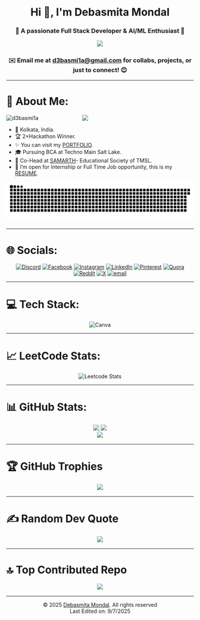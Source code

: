 <h1 align="center">Hi 👋, I'm Debasmita Mondal</h1>
<h3 align="center">🚀 A passionate Full Stack Developer & AI/ML Enthusiast 🤖</h3>

<p align="center">
  <img src="https://user-images.githubusercontent.com/61057666/169029838-74df663d-2e62-4d77-bdff-b43f7d63f00f.png"/>
</p>

<h3 align="center">✉️ Email me at <a href="d3basmi1a@gmail.com">d3basmi1a@gmail.com</a> for collabs, projects, or just to connect! 😊
</h3>

-----
# 💫 About Me:
<picture> <img align="right" src="https://i.pinimg.com/originals/2e/73/f5/2e73f54bfd969a264820b1b9f5253db8.gif" width = 300px></picture>

<p align="left"> <img src="https://komarev.com/ghpvc/?username=d3basmi1a&label=Profile%20views&color=0e75b6&style=flat" alt="d3basmi1a" /> </p>

- 📍 Kolkata, India.
- 🏆 2×Hackathon Winner.
- ✨ You can visit my [PORTFOLIO](https://d3basmi1a.vercel.app/).
- 🎓 Pursuing BCA at Techno Main Salt Lake.
- 🚀 Co-Head at <a href="https://samarthtmsl.vercel.app//">SAMARTH</a>- Educational Society of TMSL.
- 🤔 I’m open for Internship or Full Time Job opportunity, this is my [RESUME](https://drive.google.com/drive/folders/1pMvnkhpGdoE4w0ZzlOhXsWpUJJzVvf0W?usp=sharing).

<div align="center">
    
![snake gif](https://github.com/d3basmi1a/d3basmi1a/blob/output/github-snake-dark.svg)
</div>

-----
# 🌐 Socials:
<div align="center">

[![Discord](https://img.shields.io/badge/Discord-%237289DA.svg?logo=discord&logoColor=white)](https://discord.gg/https://discord.gg/VsSS8vVgKH) 
[![Facebook](https://img.shields.io/badge/Facebook-%231877F2.svg?logo=Facebook&logoColor=white)](https://www.facebook.com/share/15z5hsJYY9/) 
[![Instagram](https://img.shields.io/badge/Instagram-%23E4405F.svg?logo=Instagram&logoColor=white)](https://www.instagram.com/d3basmi1a/profilecard/?igsh=bDV6a2Fkdnp4bHI=) 
[![LinkedIn](https://img.shields.io/badge/LinkedIn-%230077B5.svg?logo=linkedin&logoColor=white)](https://www.linkedin.com/in/d3basmi1a/) 
[![Pinterest](https://img.shields.io/badge/Pinterest-%23E60023.svg?logo=Pinterest&logoColor=white)](https://pin.it/6TTiUAVlV) 
[![Quora](https://img.shields.io/badge/Quora-%23B92B27.svg?logo=Quora&logoColor=white)](https://www.quora.com/profile/Debasmita-42?ch=10&oid=1810012796&share=b3748b13&srid=h89iel&target_type=user) 
[![Reddit](https://img.shields.io/badge/Reddit-%23FF4500.svg?logo=Reddit&logoColor=white)](https://www.reddit.com/u/d3basmi1a/s/dH3EEew16t) 
[![X](https://img.shields.io/badge/X-black.svg?logo=X&logoColor=white)](https://x.com/d3basmi1a?t=ohjS_ewSOjRz4YafRgA4WQ&s=09) 
[![email](https://img.shields.io/badge/Email-D14836?logo=gmail&logoColor=white)](mailto:d3basmi1a@gmail.com) 
</div> 

-----
# 💻 Tech Stack:
<div align="center">

![Canva](https://img.shields.io/badge/Canva-%2300C4CC.svg?style=flat&logo=Canva&logoColor=white)
</div> 

-----
# 📈 LeetCode Stats:
<div align="center">

![Leetcode Stats](https://leetcard.jacoblin.cool/d3basmi1a?ext=heatmap)
</div>

-----
# 📊 GitHub Stats:
<div align="center">

![](https://github-readme-stats.vercel.app/api?username=d3basmi1a&theme=tokyonight&hide_border=false&include_all_commits=true&count_private=true)
![](https://nirzak-streak-stats.vercel.app/?user=d3basmi1a&theme=tokyonight&hide_border=false)<br/>
![](https://github-readme-stats.vercel.app/api/top-langs/?username=d3basmi1a&theme=tokyonight&hide_border=false&include_all_commits=true&count_private=true&layout=compact)
</div> 

-----
# 🏆 GitHub Trophies
<div align="center">

![](https://github-profile-trophy.vercel.app/?username=d3basmi1a&theme=tokyonight&no-frame=false&no-bg=true&margin-w=4)
</div> 

-----
# ✍️ Random Dev Quote
<div align="center">

![](https://quotes-github-readme.vercel.app/api?type=horizontal&theme=tokyonight)
</div> 

-----
# 🔝 Top Contributed Repo
<div align="center">

![](https://github-contributor-stats.vercel.app/api?username=d3basmi1a&limit=5&theme=tokyonight&combine_all_yearly_contributions=true)
</div>

-----
<div align="center">

© 2025 [Debasmita Mondal](https://github.com/d3basmi1a). All rights reserved<br>
Last Edited on: 9/7/2025
</div>
